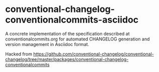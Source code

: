 # conventional-changelog-conventionalcommits-asciidoc

A concrete implementation of the specification described at conventionalcommits.org for automated CHANGELOG generation and version management in Asciidoc format.

Hacked from https://github.com/conventional-changelog/conventional-changelog/tree/master/packages/conventional-changelog-conventionalcommits



